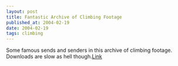 ```yaml
---
layout: post
title: Fantastic Archive of Climbing Footage
published_at: 2004-02-19
date: 2004-02-19
tags: climbing
---
```


Some famous sends and senders in this archive of climbing footage. Downloads are slow as hell though.[Link](http://www.zanik.pl/filmy/)  

[ ](http://secure.gangbangplayground.com/track/MTQyODoxNzoyMA/)[ ](http://secure.gapingangels.com/track/MTQyODoxNzo4/)[ ](http://secure.lesbianfanatics.com/track/MTQyODoxNzoyOQ/)[ ](http://secure.povblowjobs.com/track/MTQyODoxNzoyMg/)[ ](http://secure.rogueadventures.com/track/MTQyODoxNzoxNg/)[ ](http://secure.strapattackers.com/track/MTQyODoxNzozMA/)[ ](http://webmasters.animemoviepass.com/track/MTM1MToyOjc/)[ ](http://webmasters.asiamoviepass.com/track/MTM1MToyOjE/)[ ](http://webmasters.asianprego.com/track/MTM1MToyOjEx/)[ ](http://webmasters.asianropes.com/track/MTM1MToyOjg/)[ ](http://webmasters.brokebackasians.com/track/MTM1MToyOjEw/)[ ](http://webmasters.flip18.com/track/MTM1MToyOjk/)[ ](http://join.amazingblowjob.com/track/ODE2OjI6Ng/)[ ](http://join.dirtyhomemade.com/track/ODE2OjI6MTM/)[ ](http://join.lesbofever.com/track/ODE2OjI6MQ/)[ ](http://signup.brothasfuckteens.com/track/NDk5Nzo2Ojc/)[ ](http://signup.dirtymilfclub.com/track/NDk5Nzo2OjM/)[ ](http://signup.doitbiatch.com/track/NDk5Nzo2OjQ/)[ ](http://signup.mightyrods.com/track/NDk5Nzo2OjY/)[ ](http://signup.myhornyasians.com/track/NDk5Nzo2OjU/)[ ](http://in.asstoyedshemales.com/track/MjM5NzoyOjI/)[ ](http://in.hotshemalevideos.com/track/MjM5NzoyOjQ/)[ ](http://in.onlytgirls.com/track/MjM5NzoyOjE/)[ ](http://in.shemalerevenge.com/track/MjM5NzoyOjEx/)[ ](http://in.shemalesgetfucked.com/track/MjM5NzoyOjM/)[ ](http://in.thicknbusty.com/track/MjM5NzoyOjg/)[ ](http://secure.analacrobats.com/track/MTQyODoxNzo0OA/)[ ](http://secure.analcenterfolds.com/track/MTQyODoxNzozMQ/)[ ](http://secure.asscorruption.com/track/MTQyODoxNzoyNQ/)